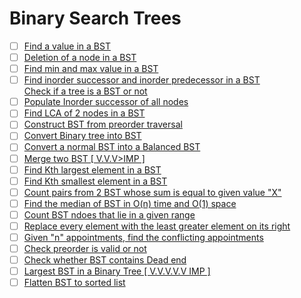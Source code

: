 # Binary Search Trees

- [ ] [Find a value in a BST](https://www.geeksforgeeks.org/binary-search-tree-set-1-search-and-insertion/)
- [ ] [Deletion of a node in a BST](https://leetcode.com/problems/delete-node-in-a-bst/)                                                                                   
- [ ] [Find min and max value in a BST](https://practice.geeksforgeeks.org/problems/minimum-element-in-bst/1)                                                              
- [ ] [Find inorder successor and inorder predecessor in a BST](https://practice.geeksforgeeks.org/problems/predecessor-and-successor/1)                                   
[Check if a tree is a BST or not](https://practice.geeksforgeeks.org/problems/check-for-bst/1)                                                                       
- [ ] [Populate Inorder successor of all nodes](https://practice.geeksforgeeks.org/problems/populate-inorder-successor-for-all-nodes/1)                                    
- [ ] [Find LCA of 2 nodes in a BST](https://practice.geeksforgeeks.org/problems/lowest-common-ancestor-in-a-bst/1)                                                        
- [ ] [Construct BST from preorder traversal](https://www.geeksforgeeks.org/construct-bst-from-given-preorder-traversa/)                                                   
- [ ] [Convert Binary tree into BST](https://practice.geeksforgeeks.org/problems/binary-tree-to-bst/1)                                                                     
- [ ] [Convert a normal BST into a Balanced BST](https://www.geeksforgeeks.org/convert-normal-bst-balanced-bst/)                                                           
- [ ] [Merge two BST \[ V.V.V>IMP \]](https://www.geeksforgeeks.org/merge-two-balanced-binary-search-trees/)                                                               
- [ ] [Find Kth largest element in a BST](https://practice.geeksforgeeks.org/problems/kth-largest-element-in-bst/1)                                                        
- [ ] [Find Kth smallest element in a BST](https://practice.geeksforgeeks.org/problems/find-k-th-smallest-element-in-bst/1)                                                
- [ ] [Count pairs from 2 BST whose sum is equal to given value "X"](https://practice.geeksforgeeks.org/problems/brothers-from-different-root/1)                           
- [ ] [Find the median of BST in O(n) time and O(1) space](https://www.geeksforgeeks.org/find-median-bst-time-o1-space/)                                                   
- [ ] [Count BST ndoes that lie in a given range](https://practice.geeksforgeeks.org/problems/count-bst-nodes-that-lie-in-a-given-range/1)                                 
- [ ] [Replace every element with the least greater element on its right](https://www.geeksforgeeks.org/replace-every-element-with-the-least-greater-element-on-its-right/)
- [ ] [Given "n" appointments, find the conflicting appointments](https://www.geeksforgeeks.org/given-n-appointments-find-conflicting-appointments/)                       
- [ ] [Check preorder is valid or not](https://practice.geeksforgeeks.org/problems/preorder-to-postorder/0)                                                                
- [ ] [Check whether BST contains Dead end](https://practice.geeksforgeeks.org/problems/check-whether-bst-contains-dead-end/1)                                             
- [ ] [Largest BST in a Binary Tree \[ V.V.V.V.V IMP \]](https://practice.geeksforgeeks.org/problems/largest-bst/1)                                                        
- [ ] [Flatten BST to sorted list](https://www.geeksforgeeks.org/flatten-bst-to-sorted-list-increasing-order/)                                                             